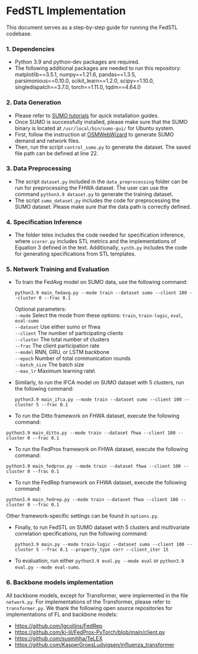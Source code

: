 FedSTL Implementation 
===============

This document serves as a step-by-step guide for running the FedSTL codebase. 


### 1. Dependencies
- Python 3.9 and python-dev packages are required. 
- The following additional packages are needed to run this repository: 
matplotlib==3.5.1, numpy==1.21.6, pandas==1.3.5, parsimonious==0.10.0, scikit_learn==1.2.0, scipy==1.10.0, singledispatch==3.7.0, torch==1.11.0, tqdm==4.64.0


### 2. Data Generation 
- Please refer to [SUMO tutorials](https://sumo.dlr.de/docs/Tutorials/index.html) for quick installation guides. 
- Once SUMO is successfully installed, please make sure that the SUMO binary is located at `/usr/local/bin/sumo-gui/` for Ubuntu system. 
- First, follow the instruction at [OSMWebWizard](https://sumo.dlr.de/docs/Tutorials/OSMWebWizard.html) to generate SUMO demand and network files.  
- Then, run the script `control_sumo.py` to generate the dataset. The saved file path can be defined at line 22. 

### 3. Data Preprocessing 
- The script `dataset.py` included in the `data_preprocessing` folder can be run for preprocessing the FHWA dataset. The user can use the command `python3.9 dataset.py` to generate the training dataset. 
- The script `sumo_dataset.py` includes the code for preprocessing the SUMO dataset. Please make sure that the data path is correctly defined. 

### 4. Specification Inference 
- The folder telex includes the code needed for specification inference, where `scorer.py` includes STL metrics and the implementations of Equation 3 defined in the text. 
Additionally, `synth.py` includes the code for generating specifications from STL templates. 

### 5. Network Training and Evaluation 
- To train the FedAvg model on SUMO data, use the following command: 
    ```
    python3.9 main_fedavg.py --mode train --dataset sumo --client 100 --cluster 0 --frac 0.1
    ```
    Optional parameters:\
    `--mode` Select the mode from these options: `train`, `train-logic`, `eval`, `eval-sumo`\
    `--dataset` Use either sumo or fhwa\
    `--client` The number of participating clients \
    `--cluster` The total number of clusters \
    `--frac` The client participation rate\
    `--model` RNN, GRU, or LSTM backbone\
    `--epoch` Number of total communication rounds\
    `--batch_size` The batch size\
    `--max_lr` Maximum learning rate\

- Similarly, to run the IFCA model on SUMO dataset with 5 clusters, run the following command: 
    ```
    python3.9 main_ifca.py --mode train --dataset sumo --client 100 --cluster 5 --frac 0.1
    ```

- To run the Ditto framework on FHWA dataset, execute the following command: 
```
python3.9 main_ditto.py --mode train --dataset fhwa --client 100 --cluster 0 --frac 0.1
```

- To run the FedProx framework on FHWA dataset, execute the following command: 
```
python3.9 main_fedprox.py --mode train --dataset fhwa --client 100 --cluster 0 --frac 0.1
```

- To run the FedRep framework on FHWA dataset, execute the following command: 
```
python3.9 main_fedrep.py --mode train --dataset fhwa --client 100 --cluster 0 --frac 0.1
```
Other framework-specific settings can be found in `options.py`.

- Finally, to run FedSTL on SUMO dataset with 5 clusters and multivariate correlation specifications, run the following command: 
    ```
    python3.9 main.py --mode train-logic --dataset sumo --client 100 --cluster 5 --frac 0.1 --property_type corr --client_iter 15
    ```

- To evaluation, run either `python3.9 eval.py --mode eval` or `python3.9 eval.py --mode eval-sumo`. 

### 6. Backbone models implementation
All backbone models, except for Transformer, were implemented in the file `network.py`. For implementations of the Transformer, please refer to `transformer.py`. We thank the following open source repositories for implementations of FL and backbone models:

- https://github.com/lgcollins/FedRep
- https://github.com/ki-ljl/FedProx-PyTorch/blob/main/client.py 
- https://github.com/susmitjha/TeLEX 
- https://github.com/KasperGroesLudvigsen/influenza_transformer 